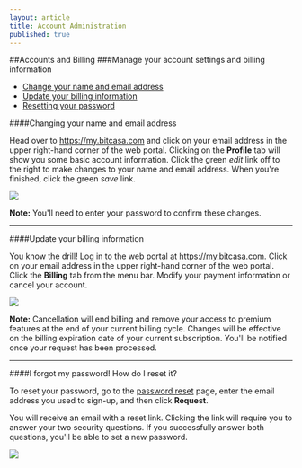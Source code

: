 ```yaml
---
layout: article
title: Account Administration
published: true
---
```


##Accounts and Billing
###Manage your account settings and billing information

* [Change your name and email address](#change)
* [Update your billing information](#billing)
* [Resetting your password](#password)



####<a id="change"></a>Changing your name and email address

Head over to <https://my.bitcasa.com> and click on your email address in the upper right-hand corner of the web portal. Clicking on the **Profile** tab will show you some basic account information. Click the green *edit* link off to the right to make changes to your name and email address. When you're finished, click the green *save* link. 

![](http://f.cl.ly/items/1R3Q0a0t3h2A0B3u2n2A/Google%20Chrome.png)

**Note:** You'll need to enter your password to confirm these changes. 

---

####<a id="billing"></a>Update your billing information

You know the drill! Log in to the web portal at <https://my.bitcasa.com>. Click on your email address in the upper right-hand corner of the web portal. Click the **Billing** tab from the menu bar. Modify your payment information or cancel your account. 

![](http://f.cl.ly/items/1H3x0T2G2M2W2r233U3k/Google%20Chrome%202.png)

**Note:** Cancellation will end billing and remove your access to premium features at the end of your current billing cycle.
Changes will be effective on the billing expiration date of your current subscription. You'll be notified once your request has been processed.

---

####<a id="password"></a>I forgot my password! How do I reset it? 

To reset your password, go to the [password reset](https://my.bitcasa.com/forgot-password) page, enter the email address you used to sign-up, and then click **Request**. 

You will receive an email with a reset link. Clicking the link will require you to answer your two security questions. If you successfully answer both questions, you'll be able to set a new password. 

![](http://f.cl.ly/items/252N1n2L3Y0D2L0m163F/iA%20Writer.png)



